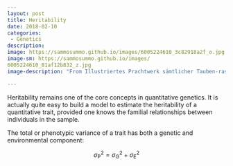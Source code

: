 ```yaml
---
layout: post
title: Heritability
date: 2018-02-10
categories:
 - Genetics
description:
image: https://sammosummo.github.io/images/6005224610_3c82918a2f_o.jpg
image-sm: https://sammosummo.github.io/images/
6005224610_81af12b832_z.jpg
image-description: "From Illustriertes Prachtwerk sämtlicher Tauben-rassen (ca. 1906) by E. Schachtzabel"

---
```


Heritability remains one of the core concepts in quantitative genetics. It is actually quite easy to build a model to estimate the heritability of a quantitative trait, provided one knows the familial relationships between individuals in the sample.

The total or phenotypic variance of a trait has both a genetic and environmental component:

$$
\sigma^2_\textrm{P} = \sigma^2_\textrm{G} + \sigma^2_\textrm{E}
$$
